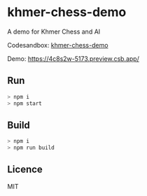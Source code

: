 # khmer-chess-demo
A demo for Khmer Chess and AI

Codesandbox: [khmer-chess-demo](https://codesandbox.io/p/github/raksa/khmer-chess-demo/main?file=%2FREADME.md&workspace=%257B%2522activeFileId%2522%253A%2522cl99bc3b30001lreoameactre%2522%252C%2522openFiles%2522%253A%255B%2522%252FREADME.md%2522%255D%252C%2522sidebarPanel%2522%253A%2522EXPLORER%2522%252C%2522gitSidebarPanel%2522%253A%2522COMMIT%2522%252C%2522sidekickItems%2522%253A%255B%257B%2522type%2522%253A%2522PREVIEW%2522%252C%2522taskId%2522%253A%2522start%2522%252C%2522port%2522%253A5173%252C%2522key%2522%253A%2522cl99bc8di007j3b6h5uokzelj%2522%252C%2522isMinimized%2522%253Afalse%257D%252C%257B%2522type%2522%253A%2522TASK_LOG%2522%252C%2522taskId%2522%253A%2522start%2522%252C%2522key%2522%253A%2522cl99bc6sf003u3b6hlyr77hlx%2522%252C%2522isMinimized%2522%253Afalse%257D%255D%257D)

Demo: https://4c8s2w-5173.preview.csb.app/


## Run

```bash
> npm i
> npm start
```

## Build

```bash
> npm i
> npm run build
```

## Licence

MIT
